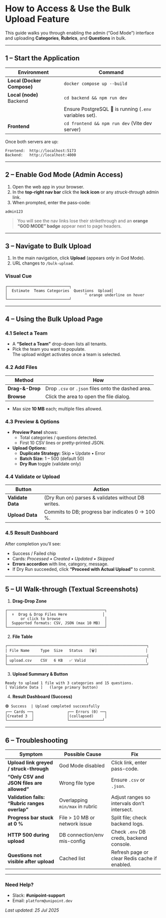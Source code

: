 # How to Access & Use the Bulk Upload Feature

This guide walks you through enabling the admin (“God Mode”) interface and uploading **Categories**, **Rubrics**, and **Questions** in bulk.

---

## 1 – Start the Application

| Environment | Command |
|-------------|---------|
| **Local (Docker Compose)** | `docker compose up --build` |
| **Local (node)**<br/>Backend | `cd backend && npm run dev` |
|  | Ensure PostgreSQL 🐘 is running (`.env` variables set). |
| **Frontend** | `cd frontend && npm run dev` (Vite dev server) |

Once both servers are up:

```
Frontend:  http://localhost:5173
Backend:   http://localhost:4000
```

---

## 2 – Enable God Mode (Admin Access)

1. Open the web app in your browser.  
2. In the **top-right nav bar** click the **lock icon** or any *struck-through* admin link.  
3. When prompted, enter the pass-code:

```
admin123
```

> You will see the nav links lose their strikethrough and an **orange “GOD MODE” badge** appear next to page headers.

---

## 3 – Navigate to **Bulk Upload**

1. In the main navigation, click **Upload** (appears only in God Mode).  
2. URL changes to `/bulk-upload`.

### Visual Cue

```
┌────────────────────────────┐
│  Estimate  Teams Categories  Questions  Upload│
│                                   ^ orange underline on hover
└────────────────────────────┘
```

---

## 4 – Using the Bulk Upload Page

### 4.1 Select a Team

* A **“Select a Team”** drop-down lists all tenants.
* Pick the team you want to populate.  
  The upload widget activates once a team is selected.

### 4.2 Add Files

| Method | How |
|--------|-----|
| **Drag-&-Drop** | Drop `.csv` or `.json` files onto the dashed area. |
| **Browse** | Click the area to open the file dialog. |

* Max size **10 MB** each; multiple files allowed.

### 4.3 Preview & Options

* **Preview Panel** shows:
  * Total categories / questions detected.
  * First 10 CSV lines or pretty-printed JSON.
* **Upload Options:**
  * **Duplicate Strategy:** Skip • Update • Error
  * **Batch Size:** 1 – 500 (default 50)
  * **Dry Run** toggle (validate only)

### 4.4 Validate or Upload

| Button | Action |
|--------|--------|
| **Validate Data** | (Dry Run on) parses & validates without DB writes. |
| **Upload Data** | Commits to DB; progress bar indicates 0 → 100 %. |

### 4.5 Result Dashboard

After completion you’ll see:

* Success / Failed chip  
* Cards: *Processed • Created • Updated • Skipped*  
* **Errors accordion** with line, category, message.  
* If Dry Run succeeded, click **“Proceed with Actual Upload”** to commit.

---

## 5 – UI Walk-through (Textual Screenshots)

1. **Drag-Drop Zone**

```
┌────────────────────────────────────────────┐
│  ⬆️  Drag & Drop Files Here                │
│      or click to browse                    │
│  Supported formats: CSV, JSON (max 10 MB)  │
└────────────────────────────────────────────┘
```

2. **File Table**

```
┌───────────────────────────────────────────────────────────────┐
│ File Name     Type  Size   Status   [🗑]                      │
├───────────────────────────────────────────────────────────────┤
│ upload.csv    CSV   6 KB   ✅ Valid                           │
└───────────────────────────────────────────────────────────────┘
```

3. **Upload Summary & Button**

```
Ready to upload 1 file with 3 categories and 15 questions.
[ Validate Data ]   (large primary button)
```

4. **Result Dashboard (Success)**

```
🟢 Success  | Upload completed successfully
┌── Cards ──┐               ┌── Errors (0) ──┐
│Created 3  │               │(collapsed)     │
└───────────┘               └───────────────┘
```

---

## 6 – Troubleshooting

| Symptom | Possible Cause | Fix |
|---------|----------------|-----|
| **Upload link greyed / struck-through** | God Mode disabled | Click link, enter pass-code. |
| **“Only CSV and JSON files are allowed”** | Wrong file type | Ensure `.csv` or `.json`. |
| **Validation fails: “Rubric ranges overlap”** | Overlapping `min/max` in rubric | Adjust ranges so intervals don’t intersect. |
| **Progress bar stuck at 0 %** | File > 10 MB or network issue | Split file; check backend logs. |
| **HTTP 500 during upload** | DB connection/env mis-config | Check `.env` DB creds, backend console. |
| **Questions not visible after upload** | Cached list | Refresh page or clear Redis cache if enabled. |

---

### Need Help?

* Slack: **#unipoint-support**  
* Email: `platform@unipoint.dev`

_Last updated: 25 Jul 2025_
